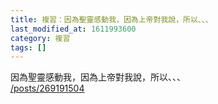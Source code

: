 ```yaml
---
title: 複習：因為聖靈感動我，因為上帝對我說，所以、、、
last_modified_at: 1611993600
category: 複習
tags: []
---
```


<p>因為聖靈感動我，因為上帝對我說，所以、、、<br>
<a href="/posts/269191504" target="_blank">/posts/269191504</a></p>

<p>&nbsp;</p>

